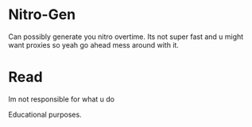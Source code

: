 # Nitro-Gen


Can possibly generate you nitro overtime. Its not super fast and u might want proxies so yeah go ahead mess around with it.





# Read
Im not responsible for what u do

Educational purposes.
